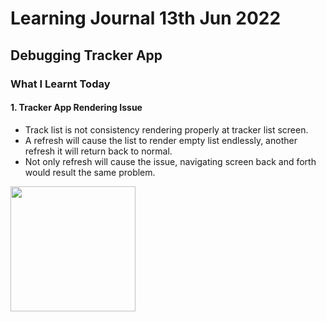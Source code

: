 # Learning Journal 13th Jun 2022
## Debugging Tracker App
### What I Learnt Today
#### 1. Tracker App Rendering Issue
- Track list is not consistency rendering properly at tracker list screen.
- A refresh will cause the list to render empty list endlessly, another refresh it will return back to normal.
- Not only refresh will cause the issue, navigating screen back and forth would result the same problem.
<img src="" width="200" />
